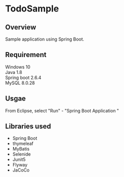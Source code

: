 # TodoSample

## Overview

Sample application using Spring Boot.

## Requirement

Windows 10  
Java 1.8  
Spring boot 2.6.4  
MySQL 8.0.28  

## Usgae

From Eclipse, select "Run" - "Spring Boot Application "

## Libraries used
- Spring Boot
- thymeleaf
- MyBatis
- Selenide
- Junit5
- Flyway
- JaCoCo
